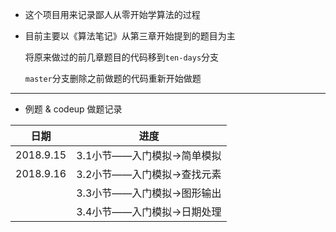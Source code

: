 * 这个项目用来记录鄙人从零开始学算法的过程

* 目前主要以《算法笔记》从第三章开始提到的题目为主

  将原来做过的前几章题目的代码移到`ten-days`分支

  `master`分支删除之前做题的代码重新开始做题

---

* 例题 & codeup 做题记录

| 日期 | 进度 | 
| :------: | :------: | 
| 2018.9.15 | 3.1小节——入门模拟->简单模拟 |
| 2018.9.16 | 3.2小节——入门模拟->查找元素 |
| | 3.3小节——入门模拟->图形输出 |
| | 3.4小节——入门模拟->日期处理 |
